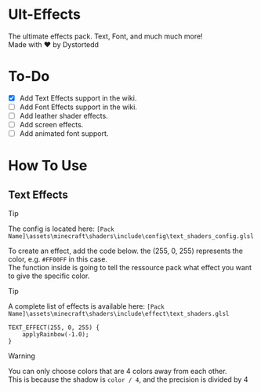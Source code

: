 # Ult-Effects
The ultimate effects pack. Text, Font, and much much more!
<br/>Made with :heart: by Dystortedd

# To-Do
- [X] Add Text Effects support in the wiki.
- [ ] Add Font Effects support in the wiki.
- [ ] Add leather shader effects.
- [ ] Add screen effects.
- [ ] Add animated font support.

# How To Use

## Text Effects

> [!TIP]
> The config is located here: `[Pack Name]\assets\minecraft\shaders\include\config\text_shaders_config.glsl`

To create an effect, add the code below. the (255, 0, 255) represents the color, e.g. `#FF00FF` in this case.
<br/>The function inside is going to tell the ressource pack what effect you want to give the specific color.

> [!TIP]
> A complete list of effects is available here: `[Pack Name]\assets\minecraft\shaders\include\effect\text_shaders.glsl`

```
TEXT_EFFECT(255, 0, 255) {
	applyRainbow(-1.0);
}
```


> [!WARNING]
> You can only choose colors that are 4 colors away from each other.
> <br/>This is because the shadow is `color / 4`, and the precision is divided by 4
